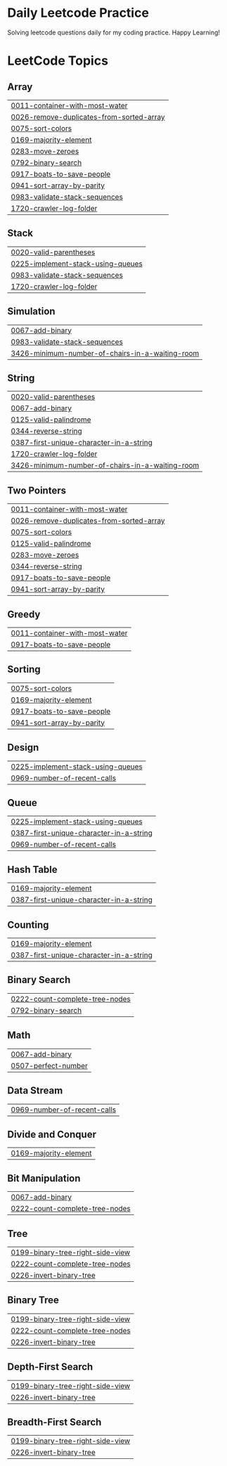 # Daily Leetcode Practice
Solving leetcode questions daily for my coding practice. Happy Learning!

<!---LeetCode Topics Start-->
# LeetCode Topics
## Array
|  |
| ------- |
| [0011-container-with-most-water](https://github.com/A5jadAli/leetcode-practice/tree/master/0011-container-with-most-water) |
| [0026-remove-duplicates-from-sorted-array](https://github.com/A5jadAli/leetcode-practice/tree/master/0026-remove-duplicates-from-sorted-array) |
| [0075-sort-colors](https://github.com/A5jadAli/leetcode-practice/tree/master/0075-sort-colors) |
| [0169-majority-element](https://github.com/A5jadAli/leetcode-practice/tree/master/0169-majority-element) |
| [0283-move-zeroes](https://github.com/A5jadAli/leetcode-practice/tree/master/0283-move-zeroes) |
| [0792-binary-search](https://github.com/A5jadAli/leetcode-practice/tree/master/0792-binary-search) |
| [0917-boats-to-save-people](https://github.com/A5jadAli/leetcode-practice/tree/master/0917-boats-to-save-people) |
| [0941-sort-array-by-parity](https://github.com/A5jadAli/leetcode-practice/tree/master/0941-sort-array-by-parity) |
| [0983-validate-stack-sequences](https://github.com/A5jadAli/leetcode-practice/tree/master/0983-validate-stack-sequences) |
| [1720-crawler-log-folder](https://github.com/A5jadAli/leetcode-practice/tree/master/1720-crawler-log-folder) |
## Stack
|  |
| ------- |
| [0020-valid-parentheses](https://github.com/A5jadAli/leetcode-practice/tree/master/0020-valid-parentheses) |
| [0225-implement-stack-using-queues](https://github.com/A5jadAli/leetcode-practice/tree/master/0225-implement-stack-using-queues) |
| [0983-validate-stack-sequences](https://github.com/A5jadAli/leetcode-practice/tree/master/0983-validate-stack-sequences) |
| [1720-crawler-log-folder](https://github.com/A5jadAli/leetcode-practice/tree/master/1720-crawler-log-folder) |
## Simulation
|  |
| ------- |
| [0067-add-binary](https://github.com/A5jadAli/leetcode-practice/tree/master/0067-add-binary) |
| [0983-validate-stack-sequences](https://github.com/A5jadAli/leetcode-practice/tree/master/0983-validate-stack-sequences) |
| [3426-minimum-number-of-chairs-in-a-waiting-room](https://github.com/A5jadAli/leetcode-practice/tree/master/3426-minimum-number-of-chairs-in-a-waiting-room) |
## String
|  |
| ------- |
| [0020-valid-parentheses](https://github.com/A5jadAli/leetcode-practice/tree/master/0020-valid-parentheses) |
| [0067-add-binary](https://github.com/A5jadAli/leetcode-practice/tree/master/0067-add-binary) |
| [0125-valid-palindrome](https://github.com/A5jadAli/leetcode-practice/tree/master/0125-valid-palindrome) |
| [0344-reverse-string](https://github.com/A5jadAli/leetcode-practice/tree/master/0344-reverse-string) |
| [0387-first-unique-character-in-a-string](https://github.com/A5jadAli/leetcode-practice/tree/master/0387-first-unique-character-in-a-string) |
| [1720-crawler-log-folder](https://github.com/A5jadAli/leetcode-practice/tree/master/1720-crawler-log-folder) |
| [3426-minimum-number-of-chairs-in-a-waiting-room](https://github.com/A5jadAli/leetcode-practice/tree/master/3426-minimum-number-of-chairs-in-a-waiting-room) |
## Two Pointers
|  |
| ------- |
| [0011-container-with-most-water](https://github.com/A5jadAli/leetcode-practice/tree/master/0011-container-with-most-water) |
| [0026-remove-duplicates-from-sorted-array](https://github.com/A5jadAli/leetcode-practice/tree/master/0026-remove-duplicates-from-sorted-array) |
| [0075-sort-colors](https://github.com/A5jadAli/leetcode-practice/tree/master/0075-sort-colors) |
| [0125-valid-palindrome](https://github.com/A5jadAli/leetcode-practice/tree/master/0125-valid-palindrome) |
| [0283-move-zeroes](https://github.com/A5jadAli/leetcode-practice/tree/master/0283-move-zeroes) |
| [0344-reverse-string](https://github.com/A5jadAli/leetcode-practice/tree/master/0344-reverse-string) |
| [0917-boats-to-save-people](https://github.com/A5jadAli/leetcode-practice/tree/master/0917-boats-to-save-people) |
| [0941-sort-array-by-parity](https://github.com/A5jadAli/leetcode-practice/tree/master/0941-sort-array-by-parity) |
## Greedy
|  |
| ------- |
| [0011-container-with-most-water](https://github.com/A5jadAli/leetcode-practice/tree/master/0011-container-with-most-water) |
| [0917-boats-to-save-people](https://github.com/A5jadAli/leetcode-practice/tree/master/0917-boats-to-save-people) |
## Sorting
|  |
| ------- |
| [0075-sort-colors](https://github.com/A5jadAli/leetcode-practice/tree/master/0075-sort-colors) |
| [0169-majority-element](https://github.com/A5jadAli/leetcode-practice/tree/master/0169-majority-element) |
| [0917-boats-to-save-people](https://github.com/A5jadAli/leetcode-practice/tree/master/0917-boats-to-save-people) |
| [0941-sort-array-by-parity](https://github.com/A5jadAli/leetcode-practice/tree/master/0941-sort-array-by-parity) |
## Design
|  |
| ------- |
| [0225-implement-stack-using-queues](https://github.com/A5jadAli/leetcode-practice/tree/master/0225-implement-stack-using-queues) |
| [0969-number-of-recent-calls](https://github.com/A5jadAli/leetcode-practice/tree/master/0969-number-of-recent-calls) |
## Queue
|  |
| ------- |
| [0225-implement-stack-using-queues](https://github.com/A5jadAli/leetcode-practice/tree/master/0225-implement-stack-using-queues) |
| [0387-first-unique-character-in-a-string](https://github.com/A5jadAli/leetcode-practice/tree/master/0387-first-unique-character-in-a-string) |
| [0969-number-of-recent-calls](https://github.com/A5jadAli/leetcode-practice/tree/master/0969-number-of-recent-calls) |
## Hash Table
|  |
| ------- |
| [0169-majority-element](https://github.com/A5jadAli/leetcode-practice/tree/master/0169-majority-element) |
| [0387-first-unique-character-in-a-string](https://github.com/A5jadAli/leetcode-practice/tree/master/0387-first-unique-character-in-a-string) |
## Counting
|  |
| ------- |
| [0169-majority-element](https://github.com/A5jadAli/leetcode-practice/tree/master/0169-majority-element) |
| [0387-first-unique-character-in-a-string](https://github.com/A5jadAli/leetcode-practice/tree/master/0387-first-unique-character-in-a-string) |
## Binary Search
|  |
| ------- |
| [0222-count-complete-tree-nodes](https://github.com/A5jadAli/leetcode-practice/tree/master/0222-count-complete-tree-nodes) |
| [0792-binary-search](https://github.com/A5jadAli/leetcode-practice/tree/master/0792-binary-search) |
## Math
|  |
| ------- |
| [0067-add-binary](https://github.com/A5jadAli/leetcode-practice/tree/master/0067-add-binary) |
| [0507-perfect-number](https://github.com/A5jadAli/leetcode-practice/tree/master/0507-perfect-number) |
## Data Stream
|  |
| ------- |
| [0969-number-of-recent-calls](https://github.com/A5jadAli/leetcode-practice/tree/master/0969-number-of-recent-calls) |
## Divide and Conquer
|  |
| ------- |
| [0169-majority-element](https://github.com/A5jadAli/leetcode-practice/tree/master/0169-majority-element) |
## Bit Manipulation
|  |
| ------- |
| [0067-add-binary](https://github.com/A5jadAli/leetcode-practice/tree/master/0067-add-binary) |
| [0222-count-complete-tree-nodes](https://github.com/A5jadAli/leetcode-practice/tree/master/0222-count-complete-tree-nodes) |
## Tree
|  |
| ------- |
| [0199-binary-tree-right-side-view](https://github.com/A5jadAli/leetcode-practice/tree/master/0199-binary-tree-right-side-view) |
| [0222-count-complete-tree-nodes](https://github.com/A5jadAli/leetcode-practice/tree/master/0222-count-complete-tree-nodes) |
| [0226-invert-binary-tree](https://github.com/A5jadAli/leetcode-practice/tree/master/0226-invert-binary-tree) |
## Binary Tree
|  |
| ------- |
| [0199-binary-tree-right-side-view](https://github.com/A5jadAli/leetcode-practice/tree/master/0199-binary-tree-right-side-view) |
| [0222-count-complete-tree-nodes](https://github.com/A5jadAli/leetcode-practice/tree/master/0222-count-complete-tree-nodes) |
| [0226-invert-binary-tree](https://github.com/A5jadAli/leetcode-practice/tree/master/0226-invert-binary-tree) |
## Depth-First Search
|  |
| ------- |
| [0199-binary-tree-right-side-view](https://github.com/A5jadAli/leetcode-practice/tree/master/0199-binary-tree-right-side-view) |
| [0226-invert-binary-tree](https://github.com/A5jadAli/leetcode-practice/tree/master/0226-invert-binary-tree) |
## Breadth-First Search
|  |
| ------- |
| [0199-binary-tree-right-side-view](https://github.com/A5jadAli/leetcode-practice/tree/master/0199-binary-tree-right-side-view) |
| [0226-invert-binary-tree](https://github.com/A5jadAli/leetcode-practice/tree/master/0226-invert-binary-tree) |
<!---LeetCode Topics End-->
